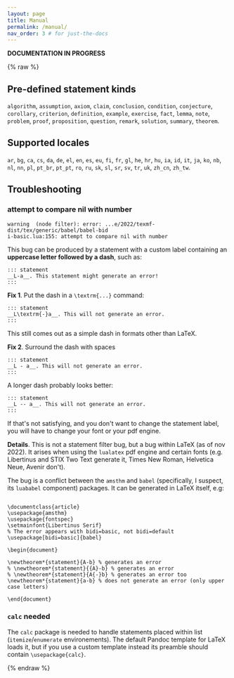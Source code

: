 ```yaml
---
layout: page
title: Manual
permalink: /manual/
nav_order: 3 # for just-the-docs
---
```


**DOCUMENTATION IN PROGRESS**

{% raw %}

## Pre-defined statement kinds

`algorithm`, `assumption`, `axiom`, `claim`, `conclusion`,
`condition`, `conjecture`, `corollary`, `criterion`, `definition`,
`example`, `exercise`, `fact`, `lemma`, `note`, `problem`, `proof`,
`proposition`, `question`, `remark`, `solution`, `summary`, `theorem`.

## Supported locales

`ar`, `bg`, `ca`, `cs`, `da`, `de`, `el`, `en`, `es`, `eu`, `fi`,
`fr`, `gl`, `he`, `hr`, `hu`, `ia`, `id`, `it`, `ja`, `ko`, `nb`,
`nl`, `nn`, `pl`, `pt_br`, `pt_pt`, `ro`, `ru`, `sk`, `sl`, `sr`,
`sv`, `tr`, `uk`, `zh_cn`, `zh_tw`. 

## Troubleshooting

### attempt to compare nil with number

```
warning  (node filter): error: ...e/2022/texmf-dist/tex/generic/babel/babel-bid
i-basic.lua:155: attempt to compare nil with number
```

This bug can be produced by a statement with a custom label containing
an __uppercase letter followed by a dash__, such as:

```
::: statement
__L-a__. This statement might generate an error!
:::
```

__Fix 1__. Put the dash in a `\textrm{...}` command:

 ```
::: statement
__L\textrm{-}a__. This will not generate an error.
:::
```

This still comes out as a simple dash in formats other than LaTeX.

__Fix 2__. Surround the dash with spaces

```
::: statement
__L - a__. This will not generate an error.
:::
```

A longer dash probably looks better:

```
::: statement
__L -- a__. This will not generate an error.
:::
```

If that's not satisfying, and you don't want to change the 
statement label, you will have to change your font or 
your pdf engine.

__Details__. This is not a statement filter bug, but a bug within
LaTeX (as of nov 2022). It arises when using the `lualatex` pdf
engine and certain fonts (e.g. Libertinus and STIX Two Text 
generate it, Times New Roman, Helvetica Neue, Avenir don't). 

The bug is a conflict between the `amsthm` and `babel` (specifically, I
suspect, its `luababel` component) packages. It can be generated in LaTeX
itself, e.g:


 ~~~ {.latex}

 \documentclass{article}
\usepackage{amsthm}
\usepackage{fontspec}
\setmainfont{Libertinus Serif}
% The error appears with bidi=basic, not bidi=default
\usepackage[bidi=basic]{babel}

\begin{document}

\newtheorem*{statement}{A-b} % generates an error
% \newtheorem*{statement}{{A}-b} % generates an error
% \newtheorem*{statement}{A{-}b} % generates an error too
\newtheorem*{statement}{a-b} % does not generate an error (only upper case letters)

\end{document}

~~~

### `calc` needed

The `calc` package is needed to handle statements placed
within list (`itemize`/`enumerate` environements). The default Pandoc
template for LaTeX loads it, but if you use a custom template instead
its preamble should contain `\usepackage{calc}`.


[Pandoc]: https://pandoc.org
[PM]: https://pandoc.org/MANUAL.html
[releases]: https://github.com/jdutant/statement/releases/tag/latest
[PM-userdata]: https://pandoc.org/MANUAL.html#option--data-dir
[PM-luafilter]: https://pandoc.org/MANUAL.html#option--lua-filter


[manual]: manual
[PandocLua]: https://pandoc.org/lua-filters.html

{% endraw %}